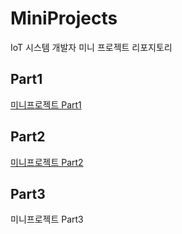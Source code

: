 # MiniProjects
IoT 시스템 개발자 미니 프로젝트 리포지토리

## Part1
[미니프로젝트 Part1](https://github.com/limchaeyeon8/MiniProjects/tree/main/part1)


## Part2
[미니프로젝트 Part2](https://github.com/limchaeyeon8/MiniProjects/tree/main/part2)


## Part3
미니프로젝트 Part3
